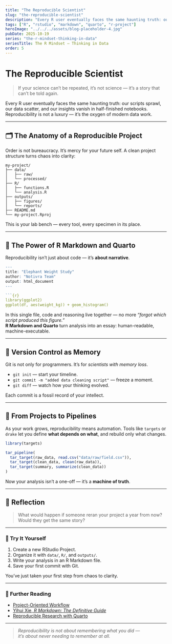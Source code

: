 ```yaml
---
title: "The Reproducible Scientist"
slug: "the-reproducible-scientist"
description: "Every R user eventually faces the same haunting truth: our scripts sprawl, our data scatter, and our insights vanish in half-finished notebooks. Reproducibility is not a luxury — it’s the oxygen of modern data work." 
tags: ["R", "rstudio", "markdown", "quarto", "r-project"]
heroImage: "../../../assets/blog-placeholder-4.jpg"
pubDate: 2025-10-19
series: "the-r-mindset-thinking-in-data"
seriesTitle: The R Mindset — Thinking in Data
order: 5
---
```



# The Reproducible Scientist

> If your science can’t be repeated, it’s not science — it’s a story that can’t be told again.

Every R user eventually faces the same haunting truth: our scripts sprawl, our data scatter, and our insights vanish in half-finished notebooks.  
Reproducibility is not a luxury — it’s the oxygen of modern data work.

---

## 🗂 The Anatomy of a Reproducible Project

Order is not bureaucracy. It’s mercy for your future self.
A clean project structure turns chaos into clarity:

```
my-project/
├── data/
│   ├── raw/
│   └── processed/
├── R/
│   ├── functions.R
│   └── analysis.R
├── outputs/
│   ├── figures/
│   └── reports/
├── README.md
└── my-project.Rproj
```

This is your lab bench — every tool, every specimen in its place.

---

## 📄 The Power of R Markdown and Quarto

Reproducibility isn’t just about code — it’s **about narrative**.

```r
---
title: "Elephant Weight Study"
author: "Notivra Team"
output: html_document
---

```{r}
library(ggplot2)
ggplot(df, aes(weight_kg)) + geom_histogram()
```

In this single file, code and reasoning live together — no more _“forgot which script produced this figure.”_  
**R Markdown and Quarto** turn analysis into an essay: human-readable, machine-executable.

---

## 🧮 Version Control as Memory

Git is not only for programmers. It’s for _scientists with memory loss_.

- `git init` — start your timeline.  
- `git commit -m "added data cleaning script"` — freeze a moment.  
- `git diff` — watch how your thinking evolved.  

Each commit is a fossil record of your intellect.

---

## 🔁 From Projects to Pipelines

As your work grows, reproducibility means automation.
Tools like `targets` or `drake` let you define **what depends on what**, and rebuild only what changes.

```r
library(targets)

tar_pipeline(
  tar_target(raw_data, read.csv("data/raw/field.csv")),
  tar_target(clean_data, clean(raw_data)),
  tar_target(summary, summarize(clean_data))
)
```

Now your analysis isn’t a one-off — it’s a **machine of truth**.

---

## 🧠 Reflection

> What would happen if someone reran your project a year from now?  
> Would they get the same story?

---

### 📘 Try It Yourself

1. Create a new RStudio Project.  
2. Organize it with `data/`, `R/`, and `outputs/`.  
3. Write your analysis in an R Markdown file.  
4. Save your first commit with Git.  

You’ve just taken your first step from chaos to clarity.

---

### 🔗 Further Reading

- [Project-Oriented Workflow](https://r4ds.hadley.nz/workflow-scripts.html)
- [Yihui Xie, _R Markdown: The Definitive Guide_](https://bookdown.org/yihui/rmarkdown/)
- [Reproducible Research with Quarto](https://quarto.org/docs/)

---

>_Reproducibility is not about remembering what you did —  
it’s about never needing to remember at all._

